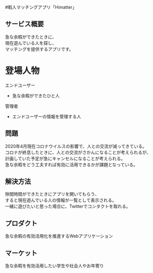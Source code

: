 #暇人マッチングアプリ「Himatter」

## サービス概要

急な余暇ができたときに、<br>
現在遊んでいる人を探し、<br>
マッチングを提供するアプリです。
# 登場人物

エンドユーザー

- 急な余暇ができたひと人

管理者

- エンドユーザーの情報を管理する人

## 問題

2020年4月現在コロナウイルスの影響で、人との交流が減ってきている。<br>
コロナが終息したときに、人との交流がさかんになることが考えられるが、<br>
計画していた予定が急にキャンセルになることが考えられる。<br>
急な余暇をどう工夫すれば有効に活用できるかが課題となっている。

## 解決方法

隙間時間ができたときにアプリを開いてもらう、<br>
すると現在遊んでいる人の情報が一覧として表示される。<br>
一緒に遊びたいと思った場合に、Twitterでコンタクトを取れる。

## プロダクト

急な余暇の有効活用化を推進するWebアプリケーション

## マーケット

急な余暇を有効活用したい学生や社会人やお年寄り

